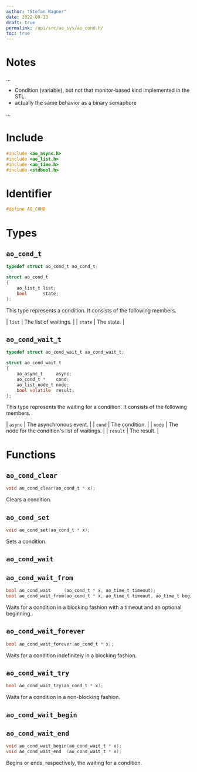 ```yaml
---
author: "Stefan Wagner"
date: 2022-09-13
draft: true
permalink: /api/src/ao_sys/ao_cond.h/
toc: true
---
```


# Notes

...

- Condition (variable), but not that monitor-based kind implemented in the STL.
- actually the same behavior as a binary semaphore

...

# Include

```c
#include <ao_async.h>
#include <ao_list.h>
#include <ao_time.h>
#include <stdbool.h>
```

# Identifier

```c
#define AO_COND
```

# Types

## `ao_cond_t`

```c
typedef struct ao_cond_t ao_cond_t;
```

```c
struct ao_cond_t
{
    ao_list_t list;
    bool      state;
};
```

This type represents a condition. It consists of the following members.

| `list` | The list of waitings. |
| `state` | The state. |

## `ao_cond_wait_t`

```c
typedef struct ao_cond_wait_t ao_cond_wait_t;
```

```c
struct ao_cond_wait_t
{
    ao_async_t     async;
    ao_cond_t *    cond;
    ao_list_node_t node;
    bool volatile  result;
};
```

This type represents the waiting for a condition. It consists of the following members.

| `async` | The asynchronous event. |
| `cond` | The condition. |
| `node` | The node for the condition's list of waitings. |
| `result` | The result. |

# Functions

## `ao_cond_clear`

```c
void ao_cond_clear(ao_cond_t * x);
```

Clears a condition.

## `ao_cond_set`

```c
void ao_cond_set(ao_cond_t * x);
```

Sets a condition.

## `ao_cond_wait`
## `ao_cond_wait_from`

```c
bool ao_cond_wait     (ao_cond_t * x, ao_time_t timeout);
bool ao_cond_wait_from(ao_cond_t * x, ao_time_t timeout, ao_time_t beginning);
```

Waits for a condition in a blocking fashion with a timeout and an optional beginning.

## `ao_cond_wait_forever`

```c
bool ao_cond_wait_forever(ao_cond_t * x);
```

Waits for a condition indefinitely in a blocking fashion.

## `ao_cond_wait_try`

```c
bool ao_cond_wait_try(ao_cond_t * x);
```

Waits for a condition in a non-blocking fashion.

## `ao_cond_wait_begin`
## `ao_cond_wait_end`

```c
void ao_cond_wait_begin(ao_cond_wait_t * x);
void ao_cond_wait_end  (ao_cond_wait_t * x);
```

Begins or ends, respectively, the waiting for a condition.
